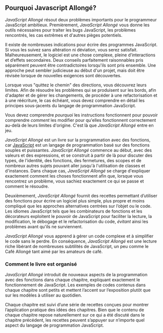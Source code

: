 ## Pourquoi Javascript Allongé?

*JavaScript Allongé* résout deux problèmes importants pour le programmeur JavaScript ambitieux. Premièrement, *JavaScript Allongé* vous donne les outils nécessaires pour traiter les bugs JavaScript, les problèmes rencontrés, les cas extrêmes et d'autres pièges potentiels.

Il existe de nombreuses indications pour écrire des programmes JavaScript. Si vous les suivez sans altération ni déviation, vous serez satisfait. Malheureusement, le logiciel est une chose complexe, pleine d’interactions et d’effets secondaires. Deux conseils parfaitement raisonnables pris séparément peuvent être contradictoires lorsqu'ils sont pris ensemble. Une approche peut sembler judicieuse au début d'un projet, mais doit être révisée lorsque de nouvelles exigences sont découvertes.

Lorsque vous "quittez le chemin" des directions, vous découvrez leurs limites. Afin de résoudre les problèmes qui se produisent sur les bords, afin d'adapter et de gérer les changements, de procéder à une refactorisation et à une réécriture, le cas échéant, vous devez comprendre en détail les principes sous-jacents du langage de programmation JavaScript.

Vous devez comprendre *pourquoi* les instructions fonctionnent pour pouvoir comprendre *comment* les modifier pour qu'elles fonctionnent correctement au-delà de leurs limites d'origine. C'est là que *JavaScript Allongé* entre en jeu.

*JavaScript Allongé* est un livre sur la programmation avec des fonctions, car [JavaScript] est un langage de programmation basé sur des fonctions souples et puissantes. *JavaScript Allongé* commence au début, avec des valeurs et des expressions, et se construit à partir de là pour discuter des types, de l'identité, des fonctions, des fermetures, des scopes et de nombreux autres sujets pouvant aller jusqu'à l'utilisation de classes et d'instances. Dans chaque cas, *JavaScript Allongé* se charge d'expliquer exactement comment les choses fonctionnent afin que, lorsque vous rencontrez un problème, vous sachiez exactement ce qui se passe et comment le résoudre.

Deuxièmement, *JavaScript Allongé* fournit des recettes permettant d’utiliser des fonctions pour écrire un logiciel plus simple, plus propre et moins compliqué que les approches alternatives centrées sur l’objet ou le code. Les idiomes JavaScript tels que les combinateurs de fonctions et les décorateurs exploitent le pouvoir de JavaScript pour faciliter la lecture, la modification, le débogage et le refactorisation du code, *évitant* ainsi les problèmes avant qu'ils ne surviennent.

*JavaScript Allongé* vous apprend à gérer un code complexe et à simplifier le code sans le perdre. En conséquence, *JavaScript Allongé* est une lecture riche libérant de nombreuses subtilités de JavaScript, un peu comme le Café Allongé tant aimé par les amateurs de café.

[JavaScript]: https://developer.mozilla.org/en-US/docs/JavaScript

### Comment le livre est organisé

*JavaScript Allongé* introduit de nouveaux aspects de la programmation avec des fonctions dans chaque chapitre, expliquant exactement le fonctionnement de JavaScript. Les exemples de codes contenus dans chaque chapitre sont petits et mettent l’accent sur l’exposition plutôt que sur les modèles à utiliser au quotidien.

Chaque chapitre est suivi d’une série de recettes conçues pour montrer l’application pratique des idées des chapitres. Bien que le contenu de chaque chapitre repose naturellement sur ce qui a été discuté dans le chapitre précédent, les recettes peuvent s’appuyer sur n’importe quel aspect du langage de programmation JavaScript.
